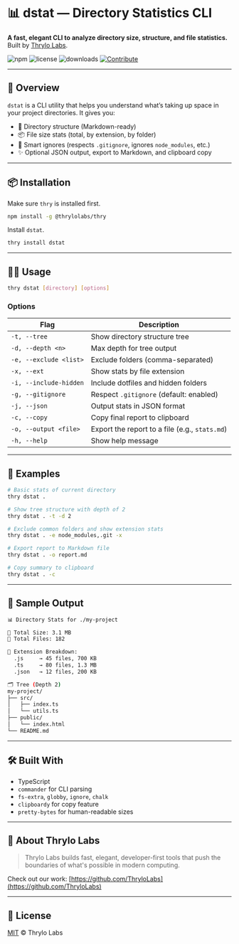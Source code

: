 # 📊 dstat — Directory Statistics CLI

**A fast, elegant CLI to analyze directory size, structure, and file statistics.**  
Built by [Thrylo Labs](https://github.com/ThryloLabs).

![npm](https://img.shields.io/npm/v/@thrylolabs/dstat)
![license](https://img.shields.io/badge/license-MIT-blue)
![downloads](https://img.shields.io/npm/dm/@thrylolabs/dstat)
[![Contribute](https://img.shields.io/badge/contributions-welcome-blue.svg)](https://github.com/thrylolabs/.github/blob/main/CONTRIBUTING.md)

---

## 🚀 Overview

`dstat` is a CLI utility that helps you understand what’s taking up space in your project directories. It gives you:

- 📁 Directory structure (Markdown-ready)
- 📦 File size stats (total, by extension, by folder)
- 🧠 Smart ignores (respects `.gitignore`, ignores `node_modules`, etc.)
- ✨ Optional JSON output, export to Markdown, and clipboard copy

---

## 📦 Installation

Make sure `thry` is installed first.

```bash
npm install -g @thrylolabs/thry
```

Install `dstat`.

```bash
thry install dstat
```

---

## 🧑‍💻 Usage

```bash
thry dstat [directory] [options]
```

### Options

| Flag                   | Description                                    |
| ---------------------- | ---------------------------------------------- |
| `-t, --tree`           | Show directory structure tree                  |
| `-d, --depth <n>`      | Max depth for tree output                      |
| `-e, --exclude <list>` | Exclude folders (comma-separated)              |
| `-x, --ext`            | Show stats by file extension                   |
| `-i, --include-hidden` | Include dotfiles and hidden folders            |
| `-g, --gitignore`      | Respect `.gitignore` (default: enabled)        |
| `-j, --json`           | Output stats in JSON format                    |
| `-c, --copy`           | Copy final report to clipboard                 |
| `-o, --output <file>`  | Export the report to a file (e.g., `stats.md`) |
| `-h, --help`           | Show help message                              |

---

## 🌿 Examples

```bash
# Basic stats of current directory
thry dstat .

# Show tree structure with depth of 2
thry dstat . -t -d 2

# Exclude common folders and show extension stats
thry dstat . -e node_modules,.git -x

# Export report to Markdown file
thry dstat . -o report.md

# Copy summary to clipboard
thry dstat . -c
```

---

## 📂 Sample Output

```bash
📊 Directory Stats for ./my-project

📁 Total Size: 3.1 MB
📄 Total Files: 182

🔡 Extension Breakdown:
  .js     → 45 files, 700 KB
  .ts     → 80 files, 1.3 MB
  .json   → 12 files, 200 KB

🗂 Tree (Depth 2)
my-project/
├── src/
│   ├── index.ts
│   └── utils.ts
├── public/
│   └── index.html
└── README.md
```

---

## 🛠 Built With

- TypeScript
- `commander` for CLI parsing
- `fs-extra`, `globby`, `ignore`, `chalk`
- `clipboardy` for copy feature
- `pretty-bytes` for human-readable sizes

---

## 🧠 About Thrylo Labs

> Thrylo Labs builds fast, elegant, developer-first tools that push the boundaries of what's possible in modern computing.

Check out our work: [https://github.com/ThryloLabs](https://github.com/ThryloLabs)

---

## 📄 License

[MIT](LICENSE) © Thrylo Labs
